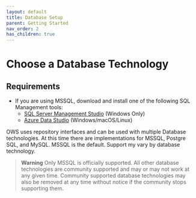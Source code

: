 ```yaml
---
layout: default
title: Database Setup
parent: Getting Started
nav_order: 2
has_children: true
---
```


# Choose a Database Technology

## Requirements  
* If you are using MSSQL, download and install one of the following SQL Management tools:
  * [SQL Server Management Studio](https://docs.microsoft.com/en-us/sql/ssms/download-sql-server-management-studio-ssms?view=sql-server-ver15) (Windows Only)  
  * [Azure Data Studio](https://docs.microsoft.com/en-us/sql/azure-data-studio/download-azure-data-studio?view=sql-server-ver15) (Windows/macOS/Linux)

OWS uses repository interfaces and can be used with multiple Database technologies.  At this time there are implementations for MSSQL, Postgre SQL, and MySQL.  MSSQL is the default.  Support my vary by database technology.

> **Warning**
> Only MSSQL is officially supported.  All other database technologies are community supported and may or may not work at any given time.  Community supported database technologies may also be removed at any time without notice if the community stops supporting them.

